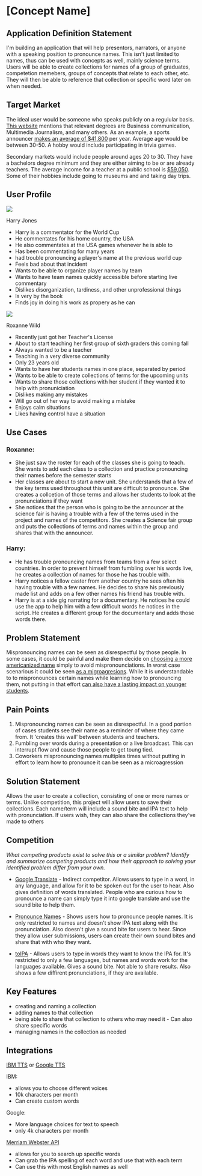 # [Concept Name]

## Application Definition Statement

I'm building an application that will help presentors, narrators, or anyone with a speaking position to pronounce names. This isn't just limited to names, thus can be used with concepts as well, mainly science terms. Users will be able to create collections for names of a group of graduates, competetion memebers, groups of concepts that relate to each other, etc. They will then be able to reference that collection or specific word later on when needed.

## Target Market

The ideal user would be someone who speaks publicly on a regulular basis. [This website](https://learn.org/articles/What_Degree_Do_I_Need_to_be_a_Professional_Public_Speaker.html) mentions that relevant degrees are Business communication, Multimedia Journalism, and many others. As an example, a sports announcer [makes an average of \$41,800](https://www.sports-management-degrees.com/faq/how-much-does-a-broadcast-sports-announcer-make/) per year. Average age would be between 30-50. A hobby would include participating in trivia games.

Secondary markets would include people around ages 20 to 30. They have a bachelors degree minimum and they are either aiming to be or are already teachers. The average income for a teacher at a public school is [\$59,050](https://nces.ed.gov/blogs/nces/post/a-closer-look-at-teacher-income). Some of their hobbies include going to museums and and taking day trips.

## User Profile

![](https://randomuser.me/api/portraits/men/29.jpg)

Harry Jones

- Harry is a commentator for the World Cup
- He commentates for his home country, the USA
- He also commentates at the USA games whenever he is able to
- Has been commentating for many years
- had trouble pronouncing a player's name at the previous world cup
- Feels bad about that incident
- Wants to be able to organize player names by team
- Wants to have team names quickly accessible before starting live commentary
- Dislikes disorganization, tardiness, and other unprofessional things
- Is very by the book
- Finds joy in doing his work as propery as he can

![](https://randomuser.me/api/portraits/women/90.jpg)

Roxanne Wild

- Recently just got her Teacher's License
- About to start teaching her first group of sixth graders this coming fall
- Always wanted to be a teacher
- Teaching in a very diverse community
- Only 23 years old
- Wants to have her students names in one place, separated by period
- Wants to be able to create collections of terms for the upcoming units
- Wants to share those collections with her student if they wanted it to help with pronuniciation
- Dislikes making any mistakes
- Will go out of her way to avoid making a mistake
- Enjoys calm situations
- Likes having control have a situation

## Use Cases

### Roxanne:

- She just saw the roster for each of the classes she is going to teach. She wants to add each class to a collection and practice pronouncing their names before the semester starts
- Her classes are about to start a new unit. She understands that a few of the key terms used throughout this unit are difficult to pronounce. She creates a collcetion of those terms and allows her students to look at the pronunciations if they want
- She notices that the person who is going to be the announcer at the science fair is having a trouble with a few of the terms used in the project and names of the competitors. She creates a Science fair group and puts the collections of terms and names within the group and shares that with the announcer.

### Harry:

- He has trouble pronouncing names from teams from a few select countries. In order to prevent himself from fumbling over his words live, he creates a collection of names for those he has trouble with.
- Harry notices a fellow caster from another country he sees often his having trouble with a few names. He decides to share his previously made list and adds on a few other names his friend has trouble with.
- Harry is at a side gig narrating for a documentary. He notices he could use the app to help him with a few difficult words he notices in the script. He creates a different group for the documentary and adds those words there.

## Problem Statement

Mispronouncing names can be seen as disrespectful by those people. In some cases, it could be painful and make them decide on [choosing a more americanized name](http://neatoday.org/2016/09/01/pronouncing-students-names/) simply to avoid mispronounciations. In worst case scenarious it could be seen [as a migroagresions](https://medium.com/the-vocal/say-my-name-why-mispronouncing-and-joking-about-poc-names-is-racial-microaggression-76c2ce58f316). While it is understandable to to mispronounces certain names while learning how to pronouncing them, not putting in that effort [can also have a lasting impact on younger students](https://www.pbs.org/newshour/education/a-teacher-mispronouncing-a-students-name-can-have-a-lasting-impact).

## Pain Points

1. Mispronouncing names can be seen as disrespectful. In a good portion of cases students see their name as a reminder of where they came from. It 'creates this wall' between students and teachers.
2. Fumbling over words during a presentation or a live broadcast. This can interrupt flow and cause those people to get toung tied.
3. Coworkers mispronouncing names multiples times without putting in effort to learn how to pronounce it can be seen as a microagression

## Solution Statement

Allows the user to create a collection, consisting of one or more names or terms. Unlike competition, this project will allow users to save their collections. Each name/term will include a sound bite and IPA text to help with pronunciation. If users wish, they can also share the collections they've made to others

## Competition

_What competing products exist to solve this or a similar problem? Identify and summarize competing products and how their approach to solving your identified problem differ from your own._

- [Google Translate](https://translate.google.com/) - Indirect competitor. Allows users to type in a word, in any language, and allow for it to be spoken out for the user to hear. Also gives definition of words translated. People who are curious how to pronounce a name can simply type it into google translate and use the sound bite to help them.

- [Pronounce Names](https://www.pronouncenames.com/) - Shows users how to pronounce people names. It is only restricted to names and doesn't show IPA text along with the pronunciation. Also doesn't give a sound bite for users to hear. Since they allow user submissions, users can create their own sound bites and share that with who they want.

- [toIPA](https://tophonetics.com/) - Allows users to type in words they want to know the IPA for. It's restricted to only a few languages, but names and words work for the languages available. Gives a sound bite. Not able to share results. Also shows a few diffirent pronunciations, if they are available.

## Key Features

- creating and naming a collection
- adding names to that collection
- being able to share that collection to others who may need it - Can also share specific words
- managing names in the collection as needed

## Integrations

[IBM TTS](https://cloud.ibm.com/apidocs/text-to-speech) or [Google TTS](https://cloud.google.com/text-to-speech/docs/)

IBM:

- allows you to choose different voices
- 10k characters per month
- Can create custom words

Google:

- More language choices for text to speech
- only 4k characters per month

[Merriam Webster API](https://dictionaryapi.com/products/json)

- allows for you to search up specific words
- Can grab the IPA spelling of each word and use that with each term
- Can use this with most English names as well
